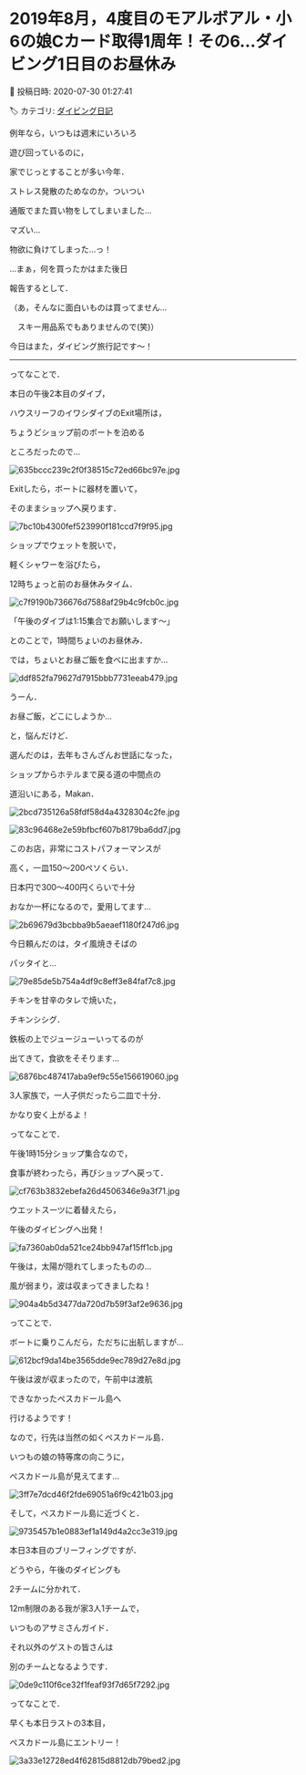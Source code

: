 # 2019年8月，4度目のモアルボアル・小6の娘Cカード取得1周年！その6…ダイビング1日目のお昼休み

📅 投稿日時: 2020-07-30 01:27:41

🏷️ カテゴリ: [ダイビング日記](ce3a7a8d424d112fce83ee85c81a0e344.md)

例年なら，いつもは週末にいろいろ


遊び回っているのに，


家でじっとすることが多い今年．


ストレス発散のためなのか，ついつい


通販でまた買い物をしてしまいました…





マズい…


物欲に負けてしまった…っ！





…まぁ，何を買ったかはまた後日


報告するとして．


（あ，そんなに面白いものは買ってません…


　スキー用品系でもありませんので(笑)）





今日はまた，ダイビング旅行記です～！


----


ってなことで．


本日の午後2本目のダイブ，


ハウスリーフのイワシダイブのExit場所は，


ちょうどショップ前のボートを泊める


ところだったので…




![635bccc239c2f0f38515c72ed66bc97e.jpg](images/635bccc239c2f0f38515c72ed66bc97e.jpg)







Exitしたら，ボートに器材を置いて，


そのままショップへ戻ります．




![7bc10b4300fef523990f181ccd7f9f95.jpg](images/7bc10b4300fef523990f181ccd7f9f95.jpg)







ショップでウェットを脱いで，


軽くシャワーを浴びたら，


12時ちょっと前のお昼休みタイム．




![c7f9190b736676d7588af29b4c9fcb0c.jpg](images/c7f9190b736676d7588af29b4c9fcb0c.jpg)







「午後のダイブは1:15集合でお願いします～」


とのことで，1時間ちょいのお昼休み．


では，ちょいとお昼ご飯を食べに出ますか…




![ddf852fa79627d7915bbb7731eeab479.jpg](images/ddf852fa79627d7915bbb7731eeab479.jpg)







うーん．


お昼ご飯，どこにしようか…


と，悩んだけど．


選んだのは，去年もさんざんお世話になった，


ショップからホテルまで戻る道の中間点の


道沿いにある，Makan．




![2bcd735126a58fdf58d4a4328304c2fe.jpg](images/2bcd735126a58fdf58d4a4328304c2fe.jpg)






![83c96468e2e59bfbcf607b8179ba6dd7.jpg](images/83c96468e2e59bfbcf607b8179ba6dd7.jpg)




このお店，非常にコストパフォーマンスが


高く，一皿150～200ペソくらい．


日本円で300～400円くらいで十分


おなか一杯になるので，愛用してます…




![2b69679d3bcbba9b5aeaef1180f247d6.jpg](images/2b69679d3bcbba9b5aeaef1180f247d6.jpg)







今日頼んだのは，タイ風焼きそばの


パッタイと…




![79e85de5b754a4df9c8eff3e84faf7c8.jpg](images/79e85de5b754a4df9c8eff3e84faf7c8.jpg)




チキンを甘辛のタレで焼いた，


チキンシシグ．


鉄板の上でジュージューいってるのが


出てきて，食欲をそそります…




![6876bc487417aba9ef9c55e156619060.jpg](images/6876bc487417aba9ef9c55e156619060.jpg)




3人家族で，一人子供だったら二皿で十分．


かなり安く上がるよ！





ってなことで．


午後1時15分ショップ集合なので，


食事が終わったら，再びショップへ戻って．




![cf763b3832ebefa26d4506346e9a3f71.jpg](images/cf763b3832ebefa26d4506346e9a3f71.jpg)




ウエットスーツに着替えたら，


午後のダイビングへ出発！




![fa7360ab0da521ce24bb947af15ff1cb.jpg](images/fa7360ab0da521ce24bb947af15ff1cb.jpg)







午後は，太陽が隠れてしまったものの…


風が弱まり，波は収まってきましたね！




![904a4b5d3477da720d7b59f3af2e9636.jpg](images/904a4b5d3477da720d7b59f3af2e9636.jpg)







ってことで．


ボートに乗りこんだら，ただちに出航しますが…




![612bcf9da14be3565dde9ec789d27e8d.jpg](images/612bcf9da14be3565dde9ec789d27e8d.jpg)







午後は波が収まったので，午前中は渡航


できなかったぺスカドール島へ


行けるようです！





なので，行先は当然の如くペスカドール島．


いつもの娘の特等席の向こうに，


ぺスカドール島が見えてます…




![3ff7e7dcd46f2fde69051a6f9c421b03.jpg](images/3ff7e7dcd46f2fde69051a6f9c421b03.jpg)







そして，ぺスカドール島に近づくと．




![9735457b1e0883ef1a149d4a2cc3e319.jpg](images/9735457b1e0883ef1a149d4a2cc3e319.jpg)







本日3本目のブリーフィングですが．


どうやら，午後のダイビングも


2チームに分かれて．


12m制限のある我が家3人1チームで，


いつものアサミさんガイド．


それ以外のゲストの皆さんは


別のチームとなるようです．




![0de9c110f6ce32f1feaf93f7d65f7292.jpg](images/0de9c110f6ce32f1feaf93f7d65f7292.jpg)







ってなことで．


早くも本日ラストの3本目，


ぺスカドール島にエントリー！




![3a33e12728ed4f62815d8812db79bed2.jpg](images/3a33e12728ed4f62815d8812db79bed2.jpg)
